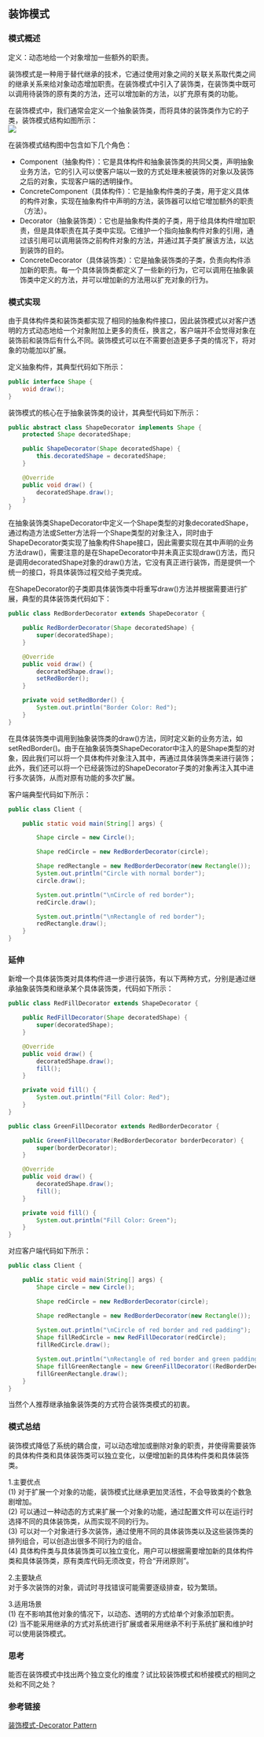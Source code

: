 ## 装饰模式

### 模式概述

定义：动态地给一个对象增加一些额外的职责。

装饰模式是一种用于替代继承的技术，它通过使用对象之间的关联关系取代类之间的继承关系来给对象动态增加职责。在装饰模式中引入了装饰类，在装饰类中既可以调用待装饰的原有类的方法，还可以增加新的方法，以扩充原有类的功能。

在装饰模式中，我们通常会定义一个抽象装饰类，而将具体的装饰类作为它的子类，装饰模式结构如图所示：<br/>
![](src/main/resources/image/装饰模式结构图.png)

在装饰模式结构图中包含如下几个角色：
* Component（抽象构件）：它是具体构件和抽象装饰类的共同父类，声明抽象业务方法，它的引入可以使客户端以一致的方式处理未被装饰的对象以及装饰之后的对象，实现客户端的透明操作。
* ConcreteComponent（具体构件）：它是抽象构件类的子类，用于定义具体的构件对象，实现在抽象构件中声明的方法，装饰器可以给它增加额外的职责（方法）。
* Decorator（抽象装饰类）：它也是抽象构件类的子类，用于给具体构件增加职责，但是具体职责在其子类中实现。它维护一个指向抽象构件对象的引用，通过该引用可以调用装饰之前构件对象的方法，并通过其子类扩展该方法，以达到装饰的目的。
* ConcreteDecorator（具体装饰类）：它是抽象装饰类的子类，负责向构件添加新的职责。每一个具体装饰类都定义了一些新的行为，它可以调用在抽象装饰类中定义的方法，并可以增加新的方法用以扩充对象的行为。

### 模式实现

由于具体构件类和装饰类都实现了相同的抽象构件接口，因此装饰模式以对客户透明的方式动态地给一个对象附加上更多的责任，换言之，客户端并不会觉得对象在装饰前和装饰后有什么不同。装饰模式可以在不需要创造更多子类的情况下，将对象的功能加以扩展。

定义抽象构件，其典型代码如下所示：
```java
public interface Shape {
    void draw();
}
```

装饰模式的核心在于抽象装饰类的设计，其典型代码如下所示：
```java
public abstract class ShapeDecorator implements Shape {
    protected Shape decoratedShape;

    public ShapeDecorator(Shape decoratedShape) {
        this.decoratedShape = decoratedShape;
    }

    @Override
    public void draw() {
        decoratedShape.draw();
    }
}
```

在抽象装饰类ShapeDecorator中定义一个Shape类型的对象decoratedShape，通过构造方法或Setter方法将一个Shape类型的对象注入，同时由于ShapeDecorator类实现了抽象构件Shape接口，因此需要实现在其中声明的业务方法draw()，需要注意的是在ShapeDecorator中并未真正实现draw()方法，而只是调用decoratedShape对象的draw()方法，它没有真正进行装饰，而是提供一个统一的接口，将具体装饰过程交给子类完成。

在ShapeDecorator的子类即具体装饰类中将重写draw()方法并根据需要进行扩展，典型的具体装饰类代码如下：
```java
public class RedBorderDecorator extends ShapeDecorator {

    public RedBorderDecorator(Shape decoratedShape) {
        super(decoratedShape);
    }

    @Override
    public void draw() {
        decoratedShape.draw();
        setRedBorder();
    }

    private void setRedBorder() {
        System.out.println("Border Color: Red");
    }
}
```

在具体装饰类中调用到抽象装饰类的draw()方法，同时定义新的业务方法，如setRedBorder()。由于在抽象装饰类ShapeDecorator中注入的是Shape类型的对象，因此我们可以将一个具体构件对象注入其中，再通过具体装饰类来进行装饰；此外，我们还可以将一个已经装饰过的ShapeDecorator子类的对象再注入其中进行多次装饰，从而对原有功能的多次扩展。

客户端典型代码如下所示：
```java
public class Client {

    public static void main(String[] args) {

        Shape circle = new Circle();

        Shape redCircle = new RedBorderDecorator(circle);

        Shape redRectangle = new RedBorderDecorator(new Rectangle());
        System.out.println("Circle with normal border");
        circle.draw();

        System.out.println("\nCircle of red border");
        redCircle.draw();

        System.out.println("\nRectangle of red border");
        redRectangle.draw();
    }
}
```

### 延伸

新增一个具体装饰类对具体构件进一步进行装饰，有以下两种方式，分别是通过继承抽象装饰类和继承某个具体装饰类，代码如下所示：
```java
public class RedFillDecorator extends ShapeDecorator {

    public RedFillDecorator(Shape decoratedShape) {
        super(decoratedShape);
    }

    @Override
    public void draw() {
        decoratedShape.draw();
        fill();
    }

    private void fill() {
        System.out.println("Fill Color: Red");
    }
}
```

```java
public class GreenFillDecorator extends RedBorderDecorator {

    public GreenFillDecorator(RedBorderDecorator borderDecorator) {
        super(borderDecorator);
    }

    @Override
    public void draw() {
        decoratedShape.draw();
        fill();
    }

    private void fill() {
        System.out.println("Fill Color: Green");
    }
}
```

对应客户端代码如下所示：
```java
public class Client {

    public static void main(String[] args) {
        Shape circle = new Circle();

        Shape redCircle = new RedBorderDecorator(circle);

        Shape redRectangle = new RedBorderDecorator(new Rectangle());
        
        System.out.println("\nCircle of red border and red padding");
        Shape fillRedCircle = new RedFillDecorator(redCircle);
        fillRedCircle.draw();

        System.out.println("\nRectangle of red border and green padding");
        Shape fillGreenRectangle = new GreenFillDecorator((RedBorderDecorator) redRectangle);
        fillGreenRectangle.draw();
    }
}
```

当然个人推荐继承抽象装饰类的方式符合装饰类模式的初衷。

### 模式总结

装饰模式降低了系统的耦合度，可以动态增加或删除对象的职责，并使得需要装饰的具体构件类和具体装饰类可以独立变化，以便增加新的具体构件类和具体装饰类。

1.主要优点<br/>
(1) 对于扩展一个对象的功能，装饰模式比继承更加灵活性，不会导致类的个数急剧增加。<br/>
(2) 可以通过一种动态的方式来扩展一个对象的功能，通过配置文件可以在运行时选择不同的具体装饰类，从而实现不同的行为。<br/>
(3) 可以对一个对象进行多次装饰，通过使用不同的具体装饰类以及这些装饰类的排列组合，可以创造出很多不同行为的组合。<br/>
(4) 具体构件类与具体装饰类可以独立变化，用户可以根据需要增加新的具体构件类和具体装饰类，原有类库代码无须改变，符合“开闭原则”。

2.主要缺点<br/>
对于多次装饰的对象，调试时寻找错误可能需要逐级排查，较为繁琐。

3.适用场景<br/>
(1) 在不影响其他对象的情况下，以动态、透明的方式给单个对象添加职责。<br/>
(2) 当不能采用继承的方式对系统进行扩展或者采用继承不利于系统扩展和维护时可以使用装饰模式。

### 思考

能否在装饰模式中找出两个独立变化的维度？试比较装饰模式和桥接模式的相同之处和不同之处？

### 参考链接
[装饰模式-Decorator Pattern](https://gof.quanke.name/%E8%A3%85%E9%A5%B0%E6%A8%A1%E5%BC%8F-Decorator%20Pattern.html)